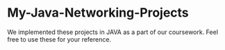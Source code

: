 # My-Java-Networking-Projects
We implemented these projects in JAVA as a part of our coursework. Feel free to use these for your reference.
